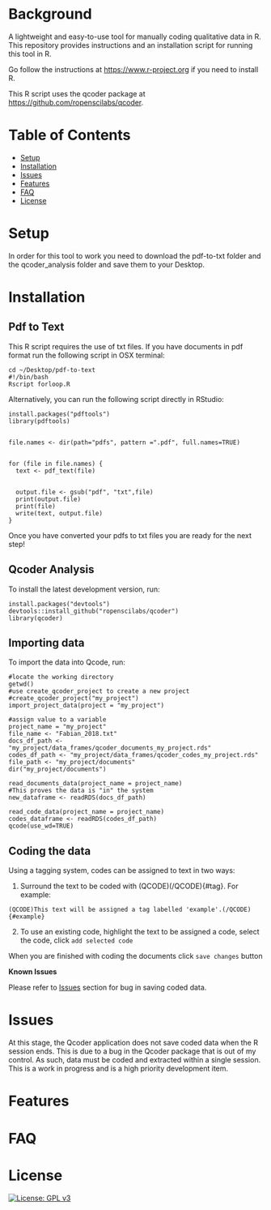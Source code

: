 

# Background
A lightweight and easy-to-use tool for manually coding qualitative data in R. This repository provides instructions and an installation script for running this tool in R.

Go follow the instructions at https://www.r-project.org if you need to install R. 

This R script uses the qcoder package at https://github.com/ropenscilabs/qcoder. 


# Table of Contents
- [Setup](#set-up)
- [Installation](#installation)
- [Issues](#issues)
- [Features](#features)
- [FAQ](#faq)
- [License](#license)

# Setup
In order for this tool to work you need to download the pdf-to-txt folder and the qcoder_analysis folder and save them to your Desktop. 

# Installation 


## Pdf to Text 
This R script requires the use of txt files. If you have documents in pdf format run the following script in OSX terminal:

```
cd ~/Desktop/pdf-to-text
#!/bin/bash
Rscript forloop.R
```

Alternatively, you can run the following script directly in RStudio: 

```Rscript
install.packages("pdftools")
library(pdftools)


file.names <- dir(path="pdfs", pattern =".pdf", full.names=TRUE)


for (file in file.names) {
  text <- pdf_text(file)

  
  output.file <- gsub("pdf", "txt",file)
  print(output.file)
  print(file)
  write(text, output.file)
}

```

Once you have converted your pdfs to txt files you are ready for the next step!

## Qcoder Analysis 
To install the latest development version, run:
```Rscript
install.packages("devtools")
devtools::install_github("ropenscilabs/qcoder")
library(qcoder)
```

## Importing data
To import the data into Qcode, run: 
```Rscript
#locate the working directory
getwd()
#use create_qcoder_project to create a new project
#create_qcoder_project("my_project")
import_project_data(project = "my_project")
```

```Rscript
#assign value to a variable
project_name = "my_project"
file_name <- "Fabian_2018.txt"
docs_df_path <-"my_project/data_frames/qcoder_documents_my_project.rds"
codes_df_path <- "my_project/data_frames/qcoder_codes_my_project.rds"
file_path <- "my_project/documents"
dir("my_project/documents")
```

```Rscript 
read_documents_data(project_name = project_name)
#This proves the data is "in" the system
new_dataframe <- readRDS(docs_df_path)
```

```Rscript 
read_code_data(project_name = project_name)
codes_dataframe <- readRDS(codes_df_path)
qcode(use_wd=TRUE)
```

## Coding the data 
Using a tagging system, codes can be assigned to text in two ways:
1. Surround the text to be coded with (QCODE)(/QCODE){#tag}. For example: 

```(QCODE)This text will be assigned a tag labelled 'example'.(/QCODE){#example}```

2. To use an existing code, highlight the text to be assigned a code, select the code, click ```add selected code```

When you are finished with coding the documents click ```save changes``` button

**Known Issues** 

Please refer to [Issues](#issues) section for bug in saving coded data. 

# Issues
At this stage, the Qcoder application does not save coded data when the R session ends. This is due to a bug in the Qcoder package that is out of my control. As such, data must be coded and extracted within a single session. This is a work in progress and is a high priority development item. 

# Features

# FAQ

# License
[![License: GPL v3](https://img.shields.io/badge/License-GPLv3-blue.svg)](https://www.gnu.org/licenses/gpl-3.0)


